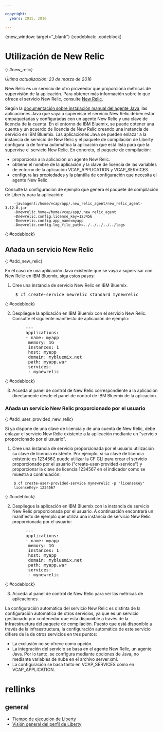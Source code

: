 ```yaml
---

copyright:
  years: 2015, 2016

---
```


{:new_window: target="_blank"}
{:codeblock: .codeblock}

# Utilización de New Relic
{: #new_relic}

*Última actualización: 23 de marzo de 2016*

New Relic es un servicio de otro proveedor que proporciona métricas de supervisión de la aplicación. Para obtener más información sobre lo que ofrece el servicio New Relic, consulte [New
Relic](http://newrelic.com/java).

Según la [documentación sobre instalación manual del agente Java](https://docs.newrelic.com/docs/agents/java-agent/installation/java-agent-manual-installation), las aplicaciones Java que vaya a supervisar el servicio New Relic deben estar empaquetadas y configuradas con un agente New Relic y una clave de licencia de la cuenta. En el entorno de IBM Bluemix, se puede obtener una cuenta y un acuerdo de licencia de New Relic creando una instancia de servicio en IBM Bluemix. Las aplicaciones Java se pueden enlazar a la instancia
de servicio de New Relic y el paquete de compilación de Liberty configura la de forma automática la aplicación que está lista para que la supervise el servicio
New Relic. En concreto, el paquete de compilación:

* proporciona a la aplicación un agente New Relic.
* obtiene el nombre de la aplicación y la clave de licencia de las variables de entorno de la aplicación VCAP_APPLICATION y VCAP_SERVICES.
* configura las propiedades y la plantilla de configuración que necesita el agente New Relic.

Consulte la configuración de ejemplo que genera el paquete de compilación de
Liberty para la aplicación:

```
    -javaagent:/home/vcap/app/.new_relic_agent/new_relic_agent-3.12.0.jar
    -Dnewrelic.home=/home/vcap/app/.new_relic_agent
    -Dnewrelic.config.license_key=123456
    -Dnewrelic.config.app_name=myapp
    -Dnewrelic.config.log_file_path=../../../../../logs
```
{: #codeblock}

## Añada un servicio New Relic
{: #add_new_relic}

En el caso de una aplicación Java existente que se vaya a supervisar con New Relic en IBM Bluemix, siga estos pasos:
1. Cree una instancia de servicio New Relic en IBM Bluemix.
<pre>
    $ cf create-service newrelic standard mynewrelic
</pre>
{: #codeblock}

2. Despliegue la aplicación en IBM Bluemix con el servicio New Relic. Consulte el siguiente manifiesto de aplicación de ejemplo:
<pre>
        &dash;&dash;&dash;
        applications:
        - name: myapp
         memory: 1G
         instances: 1
         host: myapp
         domain: mybluemix.net
         path: myapp.war
         services:
         - mynewrelic
</pre>
{: #codeblock}

3. Acceda al panel de control de New Relic correspondiente a la aplicación directamente desde el panel de control de IBM Bluemix de la aplicación.

### Añada un servicio New Relic proporcionado por el usuario
{: #add_user_provided_new_relic}

Si ya dispone de una clave de licencia y de una cuenta de New Relic, debe enlazar el servicio
New Relic existente a la aplicación mediante un "servicio proporcionado por el usuario".

1. Cree una instancia de servicio proporcionada por el usuario utilización su clave de licencia existente. Por ejemplo, si su clave de licencia existente es 1234567, puede utilizar la CF CLI para crear el servicio proporcionado por el usuario ("create-user-provided-service") y proporcionar la clave de licencia 1234567 en el indicador como se muestra a continuación:
```
    $ cf create-user-provided-service mynewrelic -p "licenseKey"
    licenseKey> 1234567
```
{: #codeblock}

2. Despliegue la aplicación en IBM Bluemix con la instancia de servicio New Relic proporcionada por el usuario. A continuación encontrará un manifiesto de ejemplo que utiliza una instancia de servicio New Relic proporcionada por el usuario:
<pre>
        &dash;&dash;&dash;
        applications:
        - name: myapp
         memory: 1G
         instances: 1
         host: myapp
         domain: mybluemix.net
         path: myapp.war
         services:
         - mynewrelic
</pre>
{: #codeblock}

3. Acceda al panel de control de New Relic para ver las métricas de aplicaciones.

La configuración automática del servicio New Relic es distinta de la configuración automática de otros servicios, ya que es un servicio gestionado por contenedor que está disponible a través de la infraestructura del paquete de compilación.  Puesto que está disponible a través de la infraestructura, la configuración automática de este servicio difiere de la de otros servicios en tres puntos:
* La exclusión no se ofrece como opción.
* La integración del servicio se basa en el agente New Relic, un agente Java. Por lo tanto, se configura mediante opciones de Java, no mediante variables de nube en el archivo server.xml. 
* La configuración se basa tanto en VCAP_SERVICES como en VCAP_APPLICATION.

# rellinks
## general
* [Tiempo de ejecución de Liberty](index.html)
* [Visión general del perfil de Liberty](http://www-01.ibm.com/support/knowledgecenter/SSAW57_8.5.5/com.ibm.websphere.wlp.nd.doc/ae/cwlp_about.html)
